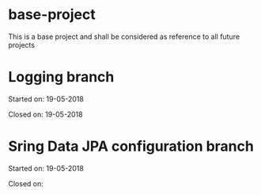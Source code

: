 # base-project
This is a base project and shall be considered as reference to all future projects

# Logging branch
Started on: 19-05-2018

Closed on: 19-05-2018

# Sring Data JPA configuration branch
Started on:  19-05-2018

Closed on: 
